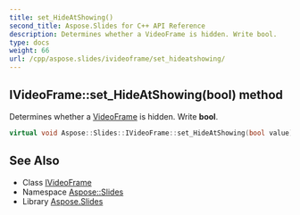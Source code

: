 ```yaml
---
title: set_HideAtShowing()
second_title: Aspose.Slides for C++ API Reference
description: Determines whether a VideoFrame is hidden. Write bool.
type: docs
weight: 66
url: /cpp/aspose.slides/ivideoframe/set_hideatshowing/
---
```

## IVideoFrame::set_HideAtShowing(bool) method


Determines whether a [VideoFrame](../../videoframe/) is hidden. Write **bool**.

```cpp
virtual void Aspose::Slides::IVideoFrame::set_HideAtShowing(bool value)=0
```

## See Also

* Class [IVideoFrame](./)
* Namespace [Aspose::Slides](../)
* Library [Aspose.Slides](../../)